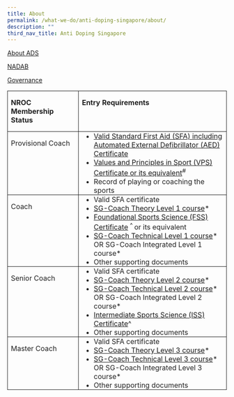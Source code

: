 ```yaml
---
title: About
permalink: /what-we-do/anti-doping-singapore/about/
description: ""
third_nav_title: Anti Doping Singapore
---
```

[About ADS](/anti-doping-singapore/about/about-ads/)

[NADAB](/anti-doping-singapore/about/nadab/)

[Governance](/anti-doping-singapore/about/governance/)

<table border="1" cellspacing="0" cellpadding="0" style="color: #222222; border: none;">
    <tbody>
        <tr>
            <td valign="top" style="width: 134.4pt; margin: 0px; padding: 0cm 5.4pt; border-style: solid; border-width: 1pt; text-align: left;">
            <p style="margin-right: 0px; margin-left: 0px;"><span><strong>NROC Membership Status</strong></span></p>
            </td>
            <td valign="top" style="width: 333.1pt; margin: 0px; padding: 0cm 5.4pt; border-left: none; border-top-style: solid; border-right-style: solid; border-bottom-style: solid; text-align: left;">
            <p style="margin-right: 0px; margin-left: 0px;"><span><strong>Entry Requirements</strong></span></p>
            </td>
        </tr>
        <tr>
            <td valign="top" style="width: 134.4pt; margin: 0px; padding: 0cm 5.4pt; border-top: none; border-right-style: solid; border-bottom-style: solid; border-left-style: solid; text-align: left;">
            <p style="margin-right: 0px; margin-left: 0px;"><span>Provisional Coach</span></p>
            </td>
            <td valign="top" style="width: 333.1pt; margin: 0px; padding: 0cm 5.4pt; border-top: none; border-left: none; border-right-style: solid; border-bottom-style: solid; text-align: left;">
            <ul style="margin-top: 0cm; margin-bottom: 0cm; list-style-type: disc;">
                <li style="margin: 0cm 0cm 0.0001pt;"><span><a rel="noopener noreferrer" href="https://www.sportsingapore.gov.sg/Athletes-Coaches/Coaches-Corner/National-Registry-of-Coaches/Accredited-Standard-First-Aid-with-AED-Courses" target="_blank">Valid Standard First Aid (SFA) including Automated External Defibrillator (AED) Certificate</a></span></li>
                <li style="margin: 0cm 0cm 0.0001pt;"><span><a rel="noopener noreferrer" href="https://www.sportsingapore.gov.sg/sports-education/values-and-principles-in-sport" target="_blank">Values and Principles in Sport (VPS) Certificate&nbsp;or its equivalent</a><sup>#</sup></span></li>
                <li style="margin: 0cm 0cm 0.0001pt;"><span>Record of playing or coaching the sports</span></li>
            </ul>
            </td>
        </tr>
        <tr>
            <td valign="top" style="width: 134.4pt; margin: 0px; padding: 0cm 5.4pt; border-top: none; border-right-style: solid; border-bottom-style: solid; border-left-style: solid; text-align: left;">
            <p style="margin-right: 0px; margin-left: 0px;"><span>Coach</span></p>
            </td>
            <td valign="top" style="width: 333.1pt; margin: 0px; padding: 0cm 5.4pt; border-top: none; border-left: none; border-right-style: solid; border-bottom-style: solid; text-align: left;">
            <ul style="margin-top: 0cm; margin-bottom: 0cm; list-style-type: disc;">
                <li style="margin: 0cm 0cm 0.0001pt;"><span>Valid SFA certificate</span></li>
                <li style="margin: 0cm 0cm 0.0001pt;"><span><a rel="noopener noreferrer" href="https://www.sportsingapore.gov.sg/athletes-coaches/coaches-corner/singapore-coach-excellence-programme-sg-coach/sg-coach-level-1-theory-programme" target="_blank">SG-Coach Theory Level 1 course</a>*</span></li>
                <li style="margin: 0cm 0cm 0.0001pt;"><span><a rel="noopener noreferrer" href="https://www.sportsingapore.gov.sg/Athletes-Coaches/Coaches-Corner/Singapore-Coach-Excellence-Programme-SG-Coach/Foundational-and-Intermediate-Sports-Science-Courses" target="_blank">Foundational Sports Science (FSS) Certificate</a>&nbsp;<sup>^&nbsp;</sup>or its equivalent</span></li>
                <li style="margin: 0cm 0cm 0.0001pt;"><span><a rel="noopener noreferrer" href="https://www.sportsingapore.gov.sg/athletes-coaches/coaches-corner/singapore-coach-excellence-programme-sg-coach/sg-coach-technical-programme-accreditation" target="_blank">SG-Coach Technical Level 1 course</a>* OR SG-Coach Integrated Level 1 course*</span></li>
                <li style="margin: 0cm 0cm 0.0001pt;"><span>Other supporting documents</span></li>
            </ul>
            </td>
        </tr>
        <tr>
            <td valign="top" style="width: 134.4pt; margin: 0px; padding: 0cm 5.4pt; border-top: none; border-right-style: solid; border-bottom-style: solid; border-left-style: solid; text-align: left;">
            <p style="margin-right: 0px; margin-left: 0px;"><span>Senior Coach</span></p>
            </td>
            <td valign="top" style="width: 333.1pt; margin: 0px; padding: 0cm 5.4pt; border-top: none; border-left: none; border-right-style: solid; border-bottom-style: solid; text-align: left;">
            <ul style="margin-top: 0cm; margin-bottom: 0cm; list-style-type: disc;">
                <li style="margin: 0cm 0cm 0.0001pt;"><span>Valid SFA certificate</span></li>
                <li style="margin: 0cm 0cm 0.0001pt;"><span><a rel="noopener noreferrer" href="https://www.sportsingapore.gov.sg/athletes-coaches/coaches-corner/singapore-coach-excellence-programme-sg-coach/sg-coach-level-1-theory-programme" target="_blank">SG-Coach Theory Level 2 course</a>*</span></li>
                <li style="margin: 0cm 0cm 0.0001pt;"><span><a rel="noopener noreferrer" href="https://www.sportsingapore.gov.sg/athletes-coaches/coaches-corner/singapore-coach-excellence-programme-sg-coach/sg-coach-technical-programme-accreditation" target="_blank">SG-Coach Technical Level 2 course</a>* OR SG-Coach Integrated Level 2 course*</span></li>
                <li style="margin: 0cm 0cm 0.0001pt;"><span><a href="https://www.sportsingapore.gov.sg/Athletes-Coaches/Coaches-Corner/Singapore-Coach-Excellence-Programme-SG-Coach/Foundational-and-Intermediate-Sports-Science-Courses">Intermediate Sports Science (ISS) Certificate</a>^</span></li>
                <li style="margin: 0cm 0cm 0.0001pt;"><span></span>Other supporting documents</li>
            </ul>
            </td>
        </tr>
        <tr>
            <td valign="top" style="width: 134.4pt; margin: 0px; padding: 0cm 5.4pt; border-top: none; border-right-style: solid; border-bottom-style: solid; border-left-style: solid; text-align: left;">
            <p style="margin-right: 0px; margin-left: 0px;"><span>Master Coach</span></p>
            </td>
            <td valign="top" style="width: 333.1pt; margin: 0px; padding: 0cm 5.4pt; border-top: none; border-left: none; border-right-style: solid; border-bottom-style: solid; text-align: left;">
            <ul style="margin-top: 0cm; margin-bottom: 0cm; list-style-type: disc;">
                <li style="margin: 0cm 0cm 0.0001pt;"><span>Valid SFA certificate</span></li>
                <li style="margin: 0cm 0cm 0.0001pt;"><span><a rel="noopener noreferrer" href="https://www.sportsingapore.gov.sg/athletes-coaches/coaches-corner/singapore-coach-excellence-programme-sg-coach/sg-coach-level-1-theory-programme" target="_blank">SG-Coach Theory Level 3 course</a>*</span></li>
                <li style="margin: 0cm 0cm 0.0001pt;"><span><a rel="noopener noreferrer" href="https://www.sportsingapore.gov.sg/athletes-coaches/coaches-corner/singapore-coach-excellence-programme-sg-coach/sg-coach-technical-programme-accreditation" target="_blank">SG-Coach Technical Level 3 course</a>* OR SG-Coach Integrated Level 3 course*</span></li>
                <li style="margin: 0cm 0cm 0.0001pt;"><span></span>Other supporting documents</li>
            </ul>
            </td>
        </tr>
    </tbody>
</table>